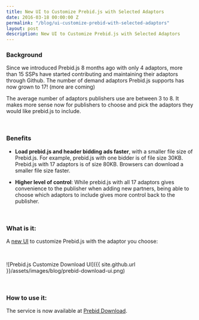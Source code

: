 ```yaml
---
title: New UI to Customize Prebid.js with Selected Adaptors
date: 2016-03-18 00:00:00 Z
permalink: "/blog/ui-customize-prebid-with-selected-adaptors"
layout: post
description: New UI to Customize Prebid.js with Selected Adaptors
---
```


### Background 

Since we introduced Prebid.js 8 months ago with only 4 adaptors, more than 15 SSPs have started contributing and maintaining their adaptors through Github. The number of demand adaptors Prebid.js supports has now grown to 17! (more are coming)

The average number of adaptors publishers use are between 3 to 8. It makes more sense now for publishers to choose and pick the adaptors they would like prebid.js to include. 

<br>

### Benefits

- **Load prebid.js and header bidding ads faster**, with a smaller file size of Prebid.js. For example, prebid.js with one bidder is of file size 30KB. Prebid.js with 17 adaptors is of size 80KB. Browsers can download a smaller file size faster.

- **Higher level of control**: While prebid.js with all 17 adaptors gives convenience to the publisher when adding new partners, being able to choose which adaptors to include gives more control back to the publisher.

<br>

### What is it:

A [new UI](/download.html) to customize Prebid.js with the adaptor you choose:

<br>

![Prebid.js Customize Download UI]({{ site.github.url }}/assets/images/blog/prebid-download-ui.png)

<br>

### How to use it:

The service is now available at [Prebid Download](/download.html).

